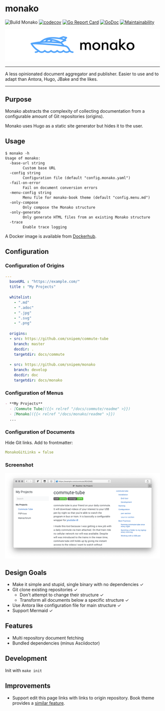 # monako

![Build Monako](https://github.com/snipem/monako/workflows/Build%20Monako/badge.svg?branch=develop)
[![codecov](https://codecov.io/gh/snipem/monako/branch/master/graph/badge.svg)](https://codecov.io/gh/snipem/monako)
[![Go Report Card](https://goreportcard.com/badge/github.com/snipem/monako)](https://goreportcard.com/report/github.com/snipem/monako)
[![GoDoc](https://godoc.org/github.com/snipem/monako?status.svg)](https://godoc.org/github.com/snipem/monako)
[![Maintainability](https://api.codeclimate.com/v1/badges/1ff16e0c4f8a871bfac3/maintainability)](https://codeclimate.com/github/snipem/monako/maintainability)

![monako logo](https://github.com/snipem/monako/raw/master/assets/logo/cover.png)

----

A less opinionated document aggregator and publisher. Easier to use and to adapt than Antora, Hugo, JBake and the likes.

----

## Purpose

Monako abstracts the complexity of collecting documentation from a configurable amount of Git repositories (origins).

Monako uses Hugo as a static site generator but hides it to the user.

## Usage

```help
$ monako -h
Usage of monako:
  -base-url string
        Custom base URL
  -config string
        Configuration file (default "config.monako.yaml")
  -fail-on-error
        Fail on document conversion errors
  -menu-config string
        Menu file for monako-book theme (default "config.menu.md")
  -only-compose
        Only compose the Monako structure
  -only-generate
        Only generate HTML files from an existing Monako structure
  -trace
        Enable trace logging
```

A Docker image is available from [Dockerhub](https://hub.docker.com/repository/docker/snipem/monako).

## Configuration

### Configuration of Origins

```yaml
---
  baseURL : "https://example.com/"
  title : "My Projects"

  whitelist:
    - ".md"
    - ".adoc"
    - ".jpg"
    - ".svg"
    - ".png"

  origins:
  - src: https://github.com/snipem/commute-tube
    branch: master
    docdir: .
    targetdir: docs/commute

  - src: https://github.com/snipem/monako
    branch: develop
    docdir: doc
    targetdir: docs/monako
```

### Configuration of Menus

```markdown
- **My Projects**
  - [Commute Tube]({{< relref "/docs/commute/readme" >}})
  - [Monako]({{< relref "/docs/monako/readme" >}})
  ...
```

### Configuration of Documents

Hide Git links. Add to frontmatter:

```yaml
MonakoGitLinks = false
```

### Screenshot

![Screenshot of a documentation site built with Monako](https://github.com/snipem/monako/raw/master/assets/screenshot.png)

## Design Goals

* Make it simple and stupid, single binary with no dependencies ✓
* Git clone existing repositories ✓
  * Don't attempt to change their structure ✓
  * Transform all documents below a specific structure ✓
* Use Antora like configuration file for main structure ✓
* Support Mermaid ✓

## Features

* Multi repository document fetching
* Bundled dependencies (minus Asciidoctor)

## Development

Init with `make init`

## Improvements

* Support edit this page links with links to origin repository. Book theme provides a [similar feature](https://github.com/alex-shpak/hugo-book/search?q=BookRepo&unscoped_q=BookRepo).
